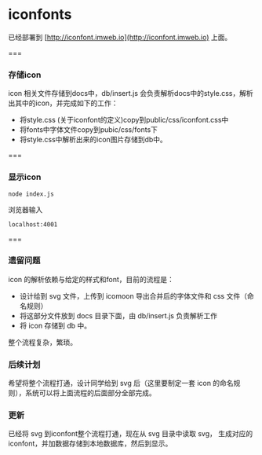# iconfonts
已经部署到 [http://iconfont.imweb.io](http://iconfont.imweb.io) 上面。

===
### 存储icon
icon 相关文件存储到docs中，db/insert.js 会负责解析docs中的style.css，解析出其中的icon，并完成如下的工作：
+ 将style.css (关于iconfont的定义)copy到public/css/iconfont.css中
+ 将fonts中字体文件copy到pubic/css/fonts下
+ 将style.css中解析出来的icon图片存储到db中。

===
### 显示icon

```
node index.js
```
浏览器输入

```
localhost:4001
```

===
### 遗留问题
icon 的解析依赖与给定的样式和font，目前的流程是：
+ 设计给到 svg 文件，上传到 icomoon 导出合并后的字体文件和 css 文件（命名规则）
+ 将这部分文件放到 docs 目录下面，由 db/insert.js 负责解析工作
+ 将 icon 存储到 db 中。

整个流程复杂，繁琐。

### 后续计划
希望将整个流程打通，设计同学给到 svg 后（这里要制定一套 icon 的命名规则），系统可以将上面流程的后面部分全部完成。


### 更新
已经将 svg 到iconfont整个流程打通，现在从 svg 目录中读取 svg， 生成对应的 iconfont，并加数据存储到本地数据库，然后到显示。
